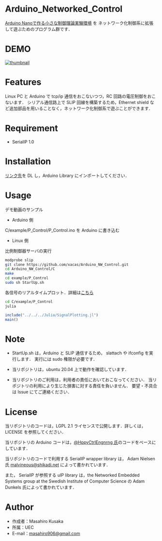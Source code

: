 # Arduino_Networked_Control

[Arduino Nanoで作る小さな制御理論実験環境](https://qiita.com/HppyCtrlEngnrng/items/38047016944f60724da8) を
ネットワーク化制御系に拡張して遊ぶためのプログラム群です．

# DEMO
 
 [![thumbnail](https://pbs.twimg.com/ext_tw_video_thumb/1294636262259748870/pu/img/Vcg0JoUhMITbztZ9.jpg)](https://twitter.com/i/status/1294636316978634752)
 
# Features
 
 Linux PC と Arduino で tcp/ip 通信をおこないつつ，RC 回路の電圧制御をおこないます．
 シリアル通信路上で SLIP 回線を構築するため，Ethernet shield など追加部品を用いることなく，ネットワーク化制御系で遊ぶことができます．
 
# Requirement
 
* SerialIP 1.0
 
# Installation

[リンク先](https://github.com/Inokinoki/SerialIP)を DL し，Arduino Library にインポートしてください．

# Usage
 
デモ動画のサンプル
 
* Arduino 側

C/example/P_Control/P_Control.ino を Arduino に書き込む

* Linux 側

比例制御器サーバの実行

```bash
modprobe slip
git clone https://github.com/xacas/Arduino_NW_Control.git
cd Arduino_NW_Control/C
make
cd example/P_Control
sudo sh StartUp.sh
```
 
 各信号のリアルタイムプロット．詳細は[こちら](https://qiita.com/lxacas/items/4f0ab61e59981dcb3cdd)
 
 ```bash
 cd C/example/P_Control
 julia
 ```
 
 ```julia
 include("../../../Julia/SignalPlotting.jl")
 main()
 ```
 
# Note
 
 * StartUp.sh は，Arduino と SLIP 通信するため，
 slattach や ifconfig を実行します．
 実行には sudo 権限が必要です．
 
 * 当リポジトリは，ubuntu 20.04 上で動作を確認しています．
 
 * 当リポジトリのご利用は，利用者の責任においておこなってください．
 当リポジトリの利用により生じた損害に対する責任を負いません．
 要望・不具合は Issue にてご連絡ください．
 
# License
 
 当リポジトリのコードは，LGPL 2.1 ライセンスで公開します．詳しくは，LICENSE を参照してください．
 
 当リポジトリの Arduino コードは，[@HppyCtrlEngnrng 氏](https://qiita.com/HppyCtrlEngnrng)のコードをベースにしています．
 
 当リポジトリのコードで利用する SerialIP wrapper library は， Adam Nielsen 氏 <malvineous@shikadi.net>
によって書かれています．

また， SerialIP が参照する uIP library は，the Networked Embedded Systems group at the 
Swedish Institute of Computer Science の Adam Dunkels 氏によって書かれています．
 
# Author
 
* 作成者：Masahiro Kusaka
* 所属：UEC
* E-mail：masahiro906@gmail.com
